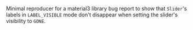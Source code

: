 Minimal reproducer for a material3 library bug report to show that `Slider`'s labels in `LABEL_VISIBLE` mode don't disappear when setting the slider's visibility to `GONE`.
